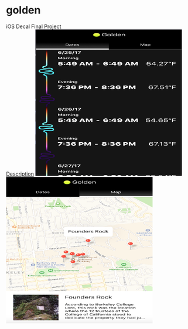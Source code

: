 # golden
iOS Decal Final Project <br />
[Description](/readme-files/golden.pdf)
<img src="https://github.com/pkmnfreak/golden/blob/master/readme-files/dates.png" height="400" width="400">
<img src="https://github.com/pkmnfreak/golden/blob/master/readme-files/map.png" height="400" width="400">
